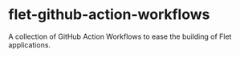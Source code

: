 # flet-github-action-workflows
A collection of GitHub Action Workflows to ease the building of Flet applications.
